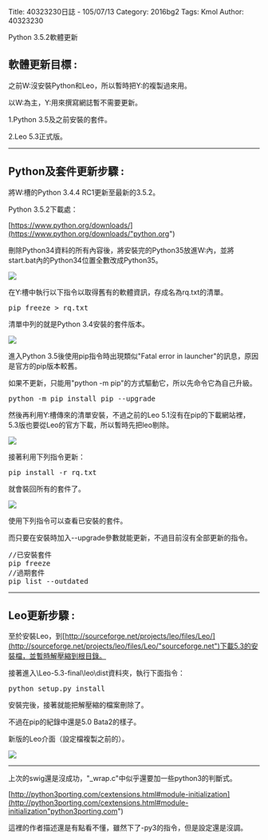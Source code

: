 Title: 40323230日誌 - 105/07/13
Category: 2016bg2
Tags: Kmol
Author: 40323230


Python 3.5.2軟體更新

<!-- PELICAN_END_SUMMARY -->

<h2>軟體更新目標 :</h2>

之前W:沒安裝Python和Leo，所以暫時把Y:的複製過來用。

以W:為主，Y:用來撰寫網誌暫不需要更新。

1.Python 3.5及之前安裝的套件。

2.Leo 5.3正式版。

<hr>

<h2>Python及套件更新步驟 :</h2>

將W:槽的Python 3.4.4 RC1更新至最新的3.5.2。

Python 3.5.2下載處：

[https://www.python.org/downloads/](https://www.python.org/downloads/"python.org")

刪除Python34資料的所有內容後，將安裝完的Python35放進W:內，並將start.bat內的Python34位置全數改成Python35。

<img src="http://i.imgur.com/xgAInox.jpg" >

在Y:槽中執行以下指令以取得舊有的軟體資訊，存成名為rq.txt的清單。

<pre class="brush: c">
pip freeze > rq.txt
</pre>

清單中列的就是Python 3.4安裝的套件版本。

<img src="http://i.imgur.com/pUMf021.jpg" >

進入Python 3.5後使用pip指令時出現類似"Fatal error in launcher"的訊息，原因是官方的pip版本較舊。

如果不更新，只能用"python -m pip"的方式驅動它，所以先命令它為自己升級。

<pre class="brush: c">
python -m pip install pip --upgrade
</pre>

然後再利用Y:槽傳來的清單安裝，不過之前的Leo 5.1沒有在pip的下載網站裡，5.3版也要從Leo的官方下載，所以暫時先把leo剔除。

<img src="http://i.imgur.com/PN2P60t.jpg" >

接著利用下列指令更新：

<pre class="brush: c">
pip install -r rq.txt
</pre>

就會裝回所有的套件了。

<img src="http://i.imgur.com/RuXhQhT.jpg" >

使用下列指令可以查看已安裝的套件。

而只要在安裝時加入--upgrade參數就能更新，不過目前沒有全部更新的指令。

<pre class="brush: c">
//已安裝套件
pip freeze
//過期套件
pip list --outdated
</pre>

<hr>

<h2>Leo更新步驟 :</h2>

至於安裝Leo，到[http://sourceforge.net/projects/leo/files/Leo/](http://sourceforge.net/projects/leo/files/Leo/"sourceforge.net")下載5.3的安裝檔，並暫時解壓縮到根目錄。

接著進入\Leo-5.3-final\leo\dist資料夾，執行下面指令：

<pre class="brush: c">
python setup.py install
</pre>

安裝完後，接著就能把解壓縮的檔案刪除了。

不過在pip的紀錄中還是5.0 Bata2的樣子。

新版的Leo介面（設定檔複製之前的）。

<img src="http://i.imgur.com/DZGSNFn.jpg" >

<hr>

上次的swig還是沒成功，"_wrap.c"中似乎還要加一些python3的判斷式。

[http://python3porting.com/cextensions.html#module-initialization](http://python3porting.com/cextensions.html#module-initialization"python3porting.com")

這裡的作者描述還是有點看不懂，雖然下了-py3的指令，但是設定還是沒調。